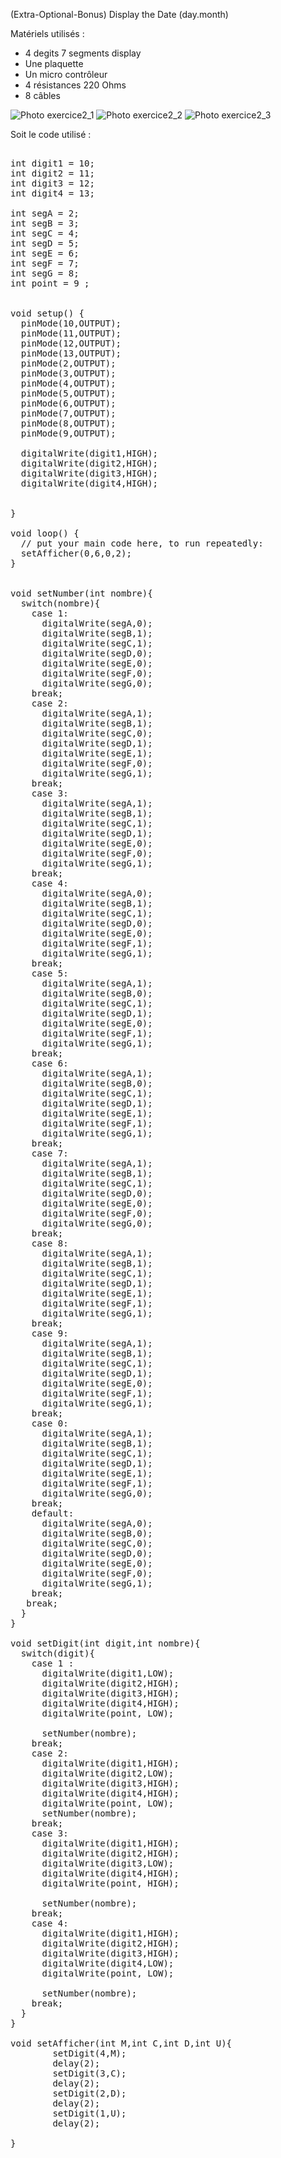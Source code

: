 (Extra-Optional-Bonus) Display the Date (day.month)

Matériels utilisés : 
- 4 degits 7 segments display 
- Une plaquette
- Un micro contrôleur
- 4 résistances 220 Ohms
- 8 câbles

<img src="./img/exercice2_1.jpg" alt="Photo exercice2_1"/>
<img src="./img/exercice2_2.jpg" alt="Photo exercice2_2"/>
<img src="./img/exercice2_3.jpg" alt="Photo exercice2_3"/>


Soit le code utilisé : 

<pre> 
int digit1 = 10;
int digit2 = 11;
int digit3 = 12;
int digit4 = 13;

int segA = 2;
int segB = 3;
int segC = 4;
int segD = 5;
int segE = 6;
int segF = 7;
int segG = 8;
int point = 9 ;


void setup() {
  pinMode(10,OUTPUT);
  pinMode(11,OUTPUT);
  pinMode(12,OUTPUT);
  pinMode(13,OUTPUT);
  pinMode(2,OUTPUT);
  pinMode(3,OUTPUT);
  pinMode(4,OUTPUT);
  pinMode(5,OUTPUT);
  pinMode(6,OUTPUT);
  pinMode(7,OUTPUT);
  pinMode(8,OUTPUT);
  pinMode(9,OUTPUT);

  digitalWrite(digit1,HIGH);
  digitalWrite(digit2,HIGH);
  digitalWrite(digit3,HIGH);
  digitalWrite(digit4,HIGH);


}

void loop() {
  // put your main code here, to run repeatedly:
  setAfficher(0,6,0,2);
}


void setNumber(int nombre){
  switch(nombre){
    case 1:
      digitalWrite(segA,0);
      digitalWrite(segB,1);
      digitalWrite(segC,1);
      digitalWrite(segD,0);
      digitalWrite(segE,0);
      digitalWrite(segF,0);
      digitalWrite(segG,0);
    break;
    case 2:
      digitalWrite(segA,1);
      digitalWrite(segB,1);
      digitalWrite(segC,0);
      digitalWrite(segD,1);
      digitalWrite(segE,1);
      digitalWrite(segF,0);
      digitalWrite(segG,1);
    break;
    case 3:
      digitalWrite(segA,1);
      digitalWrite(segB,1);
      digitalWrite(segC,1);
      digitalWrite(segD,1);
      digitalWrite(segE,0);
      digitalWrite(segF,0);
      digitalWrite(segG,1);
    break;
    case 4:
      digitalWrite(segA,0);
      digitalWrite(segB,1);
      digitalWrite(segC,1);
      digitalWrite(segD,0);
      digitalWrite(segE,0);
      digitalWrite(segF,1);
      digitalWrite(segG,1);
    break;
    case 5:
      digitalWrite(segA,1);
      digitalWrite(segB,0);
      digitalWrite(segC,1);
      digitalWrite(segD,1);
      digitalWrite(segE,0);
      digitalWrite(segF,1);
      digitalWrite(segG,1);
    break;
    case 6:
      digitalWrite(segA,1);
      digitalWrite(segB,0);
      digitalWrite(segC,1);
      digitalWrite(segD,1);
      digitalWrite(segE,1);
      digitalWrite(segF,1);
      digitalWrite(segG,1);
    break;
    case 7:
      digitalWrite(segA,1);
      digitalWrite(segB,1);
      digitalWrite(segC,1);
      digitalWrite(segD,0);
      digitalWrite(segE,0);
      digitalWrite(segF,0);
      digitalWrite(segG,0);
    break;
    case 8:
      digitalWrite(segA,1);
      digitalWrite(segB,1);
      digitalWrite(segC,1);
      digitalWrite(segD,1);
      digitalWrite(segE,1);
      digitalWrite(segF,1);
      digitalWrite(segG,1);
    break;
    case 9:
      digitalWrite(segA,1);
      digitalWrite(segB,1);
      digitalWrite(segC,1);
      digitalWrite(segD,1);
      digitalWrite(segE,0);
      digitalWrite(segF,1);
      digitalWrite(segG,1);
    break;
    case 0:
      digitalWrite(segA,1);
      digitalWrite(segB,1);
      digitalWrite(segC,1);
      digitalWrite(segD,1);
      digitalWrite(segE,1);
      digitalWrite(segF,1);
      digitalWrite(segG,0);
    break;
    default:
      digitalWrite(segA,0);
      digitalWrite(segB,0);
      digitalWrite(segC,0);
      digitalWrite(segD,0);
      digitalWrite(segE,0);
      digitalWrite(segF,0);
      digitalWrite(segG,1);
    break;
   break;
  }
}

void setDigit(int digit,int nombre){
  switch(digit){
    case 1 : 
      digitalWrite(digit1,LOW);
      digitalWrite(digit2,HIGH);
      digitalWrite(digit3,HIGH);
      digitalWrite(digit4,HIGH);
      digitalWrite(point, LOW);

      setNumber(nombre);
    break;
    case 2:
      digitalWrite(digit1,HIGH);
      digitalWrite(digit2,LOW);
      digitalWrite(digit3,HIGH);
      digitalWrite(digit4,HIGH);
      digitalWrite(point, LOW);
      setNumber(nombre);
    break;
    case 3:
      digitalWrite(digit1,HIGH);
      digitalWrite(digit2,HIGH);
      digitalWrite(digit3,LOW);
      digitalWrite(digit4,HIGH);
      digitalWrite(point, HIGH);

      setNumber(nombre);
    break;
    case 4:
      digitalWrite(digit1,HIGH);
      digitalWrite(digit2,HIGH);
      digitalWrite(digit3,HIGH);
      digitalWrite(digit4,LOW);
      digitalWrite(point, LOW);

      setNumber(nombre);
    break;
  }
}

void setAfficher(int M,int C,int D,int U){
        setDigit(4,M);
        delay(2);
        setDigit(3,C);
        delay(2);
        setDigit(2,D);
        delay(2);
        setDigit(1,U);
        delay(2);
  
}

</pre>
